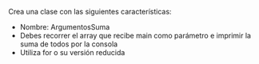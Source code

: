 Crea una clase con las siguientes características:

- Nombre: ArgumentosSuma
- Debes recorrer el array que recibe main como parámetro e imprimir la suma de todos por la consola
- Utiliza for o su versión reducida